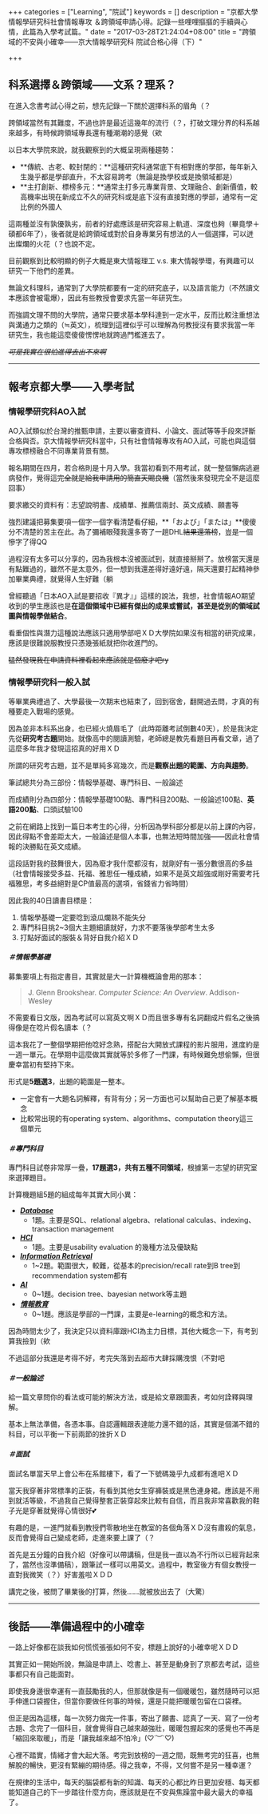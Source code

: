 +++
categories = ["Learning", "院試"]
keywords = []
description = "京都大學情報學研究科社會情報專攻 ＆跨領域申請心得。記錄一些哩哩摳摳的手續與心情，此篇為入學考試篇。"
date = "2017-03-28T21:24:04+08:00"
title = "跨領域的不安與小確幸——京大情報學研究科 院試合格心得（下）"

+++

## 科系選擇＆跨領域——文系？理系？

在進入念書考試心得之前，想先記錄一下關於選擇科系的眉角（？

跨領域當然有其難度，不過也許是最近這幾年的流行（？，打破文理分界的科系越來越多，有時候跨領域專長還有種潮潮的感覺（欸

以日本大學院來說，就我觀察到的大概呈現兩種趨勢：

- **傳統、古老、較封閉的：**這種研究科通常底下有相對應的學部，每年新入生幾乎都是學部直升，不太容易跨考（無論是換學校或是換領域都是）
- **主打創新、標榜多元：**通常主打多元專業背景、文理融合、創新價值，較高機率出現在新成立不久的研究科或是底下沒有直接對應的學部，通常有一定比例的外國人

這兩種並沒有孰優孰劣，前者的好處應該是研究容易上軌道、深度也夠（畢竟學＋碩都6年了），後者就是給跨領域或對於自身專業另有想法的人一個選擇，可以迸出燦爛的火花（？也說不定。

目前觀察到比較明顯的例子大概是東大情報理工 v.s. 東大情報學環，有興趣可以研究一下他們的差異。

無論文科理科，通常到了大學院都要有一定的研究底子，以及語言能力（不然讀文本應該會被電爆），因此有些教授會要求先當一年研究生。

而強調文理不問的大學院，通常只要求基本學科達到一定水平，反而比較注重想法與溝通力之類的（≒英文），梳理到這裡似乎可以理解為何教授沒有要求我當一年研究生，我也能這麼傻傻愣愣地就跨過門檻進去了。

*~~可是我實在很怕進得去出不來啊~~*

------

## 報考京都大學——入學考試

### 情報學研究科AO入試

AO入試類似於台灣的推甄申請，主要以審查資料、小論文、面試等等手段來評斷合格與否。京大情報學研究科當中，只有社會情報專攻有AO入試，可能也與這個專攻標榜融合不同專業背景有關。

報名期間在四月，若合格則是十月入學。我當初看到不用考試，就一整個懶病逃避病發作，覺得這~~完全就是給我申請用的簡直天賜良機~~（當然後來發現完全不是這麼回事）

要求繳交的資料有：志望說明書、成績單、推薦信兩封、英文成績、願書等

強烈建議把募集要項一個字一個字看清楚看仔細，**「および」「または」**傻傻分不清楚的苦主在此。為了彌補眼殘我還多寄了一趟DHL~~結果還落榜~~，豈是一個慘字了得QQ

過程沒有太多可以分享的，因為我根本沒被面試到，就直接掰掰了。放榜當天還是有點難過的，雖然不是太意外，但一想到我還差得好遠好遠，隔天還要打起精神參加畢業典禮，就覺得人生好難（躺

曾經聽過「日本AO入試是要招收『異才』」這樣的說法，我想，社會情報AO期望收到的學生應該也是**在這個領域中已經有傑出的成果或嘗試，甚至是從別的領域試圖與情報學做結合**。

看重個性與潛力這種說法應該只適用學部吧ＸＤ大學院如果沒有相當的研究成果，應該是很難說服教授只憑幾張紙就把你收進門的。

~~猛然發現我在申請資料裡看起來應該就是個廢才吧ry~~

### 情報學研究科一般入試

等畢業典禮過了、大學最後一次期末也結束了，回到宿舍，翻開過去問，才真的有種要走入戰場的感覺。

因為並非本科系出身，也已經火燒眉毛了（此時距離考試倒數40天），於是我決定先從**研究考古題**開始。就像高中的閱讀測驗，老師總是教先看題目再看文章，過了這麼多年我才發現這招真的好用ＸＤ

所謂的研究考古題，並不是單純多寫幾次，而是**觀察出題的範圍、方向與趨勢**。

筆試總共分為三部份：情報學基礎、專門科目、一般論述

而成績則分為四部分：情報學基礎100點、專門科目200點、一般論述100點、**英語200點**、口頭試驗100

之前在網路上找到一篇日本考生的心得，分析因為學科部分都是以前上課的內容，因此得點不會差距太大，一般論述是個人本事，也無法短時間加強——因此社會情報的決勝點在英文成績。

這段話對我的鼓舞很大，因為廢才我什麼都沒有，就剛好有一張分數很高的多益（社會情報接受多益、托福、雅思任一種成績，如果不是英文超強或剛好需要考托福雅思，考多益絕對是CP值最高的選項，省錢省力省時間）

因此我的40日讀書目標是：

1. 情報學基礎一定要唸到滾瓜爛熟不能失分
2. 專門科目挑2~3個大主題細讀就好，力求不要落後學部考生太多
3. 打點好面試的服裝＆背好自我介紹ＸＤ

#### *＃情報學基礎*

募集要項上有指定書目，其實就是大一計算機概論會用的那本：

> J. Glenn Brookshear. *Computer Science: An Overview*. Addison-Wesley

不需要看日文版，因為考試可以寫英文啊ＸＤ而且很多專有名詞翻成片假名之後搞得像是在唸片假名讀本（？

這本我花了一整個學期把他唸好念熟，搭配台大開放式課程的影片服用，進度約是一週一單元。在學期中這麼做其實就等於多修了一門課，有時候難免想偷懶，但很慶幸當初有堅持下來。

形式是**5題選3**，出題的範圍是一整本。

- 一定會有一大題名詞解釋，有背有分；另一方面也可以幫助自己更了解基本概念
- 比較常出現的有operating system、algorithms、computation theory這三個單元 

#### *＃專門科目*

專門科目試卷非常厚一疊，**17題選3，共有五種不同領域**，根據第一志望的研究室來選擇題目。

計算機題組5題的組成每年其實大同小異：

- <u>***Database***</u> 
  - 1題。主要是SQL、relational algebra、relational calculas、indexing、transaction management
- <u>***HCI***</u>
  - 1題。主要是usability evaluation  的幾種方法及優缺點
- <u>***Information Retrieval***</u>
  - 1~2題。範圍很大，較難，從基本的precision/recall rate到B tree到recommendation system都有
- <u>***AI***</u>
  - 0~1題。decision tree、bayesian network等主題
- <u>***情報教育***</u>
  - 0~1題。應該是學部的一門課，主要是e-learning的概念和方法。

因為時間太少了，我決定只以資料庫跟HCI為主力目標，其他大概念一下，有考到算我撿到（欸

不過這部分我還是考得不好，考完失落到去超市大肆採購洩恨（不對吧

#### *＃一般論述*

給一篇文章問你的看法或可能的解決方法，或是給文章跟圖表，考如何詮釋與理解。

基本上無法準備，各憑本事。自認邏輯跟表達能力還不錯的話，其實是個滿不錯的科目，可以平衡一下前兩節的挫折ＸＤ

#### *＃面試*

面試名單當天早上會公布在系館樓下，看了一下號碼幾乎九成都有進吧ＸＤ

當天我穿著非常標準的正裝，有看到其他女生穿褲裝或是黑色連身裙。應該是不用到就活等級，不過我自己覺得整套正裝穿起來比較有自信，而且我非常喜歡我的鞋子光是穿著就覺得心情很好💕

有趣的是，一進門就看到教授們零散地坐在教室的各個角落ＸＤ沒有肅殺的氣息，反而會覺得自己變成老師，走進來要上課了（？

首先是五分鐘的自我介紹（好像可以帶講稿，但是我一直以為不行所以已經背起來了，當然也沒準備稿），跟筆試一樣可以用英文。過程中，教室後方有個女教授一直對我微笑（？）好害羞啦ＸＤＤ

講完之後，被問了畢業後的打算，然後……就被放出去了（大驚）

------

## 後話——準備過程中的小確幸

一路上好像都在談我如何慌慌張張如何不安，標題上說好的小確幸呢ＸＤＤ

其實正如一開始所說，無論是申請上、唸書上、甚至是動身到了京都去考試，這些事都只有自己能面對。

即使我身邊很幸運有一直鼓勵我的人，但那就像是有一個暖暖包，雖然隨時可以把手伸進口袋握住，但當你要做任何事的時候，還是只能把暖暖包留在口袋裡。

但正是因為這樣，每一次努力做完一件事，寄出了願書、認真了一天、寫了一份考古題、念完了一個科目，就會覺得自己越來越強壯，暖暖包握起來的感覺也不再是「縮回來取暖」，而是「讓我越來越不怕冷」(♡˙︶˙♡)

心裡不踏實，情緒才會大起大落。考完到放榜的一週之間，既無考完的狂喜，也無解脫的暢快，更沒有緊繃的期待感。得之我幸，不得，又何嘗不是另一種幸運？

在規律的生活中，每天的腦袋都有新的知識、每天的心都比昨日更加安穩、每天都能知道自己的下一步踏往什麼方向，應該就是在不安與焦躁當中最大最大的幸福了。



